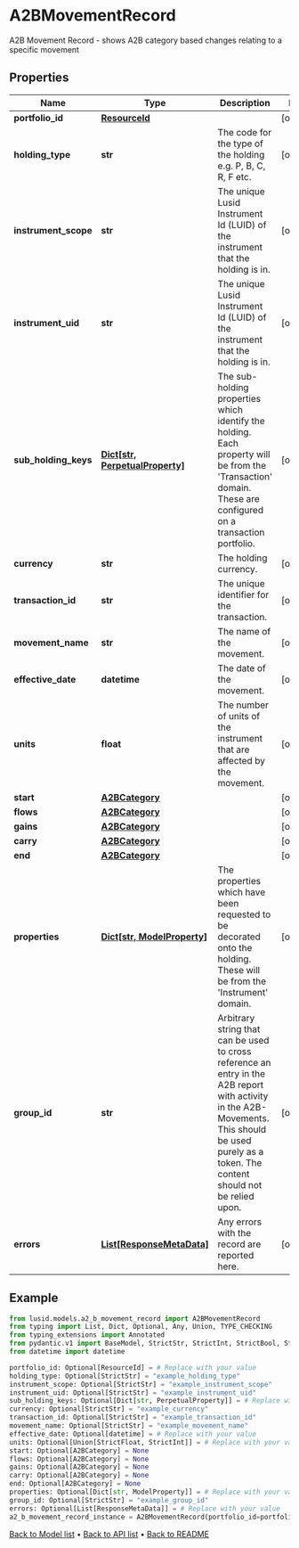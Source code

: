 # A2BMovementRecord

A2B Movement Record - shows A2B category based changes relating to a specific movement
## Properties
Name | Type | Description | Notes
------------ | ------------- | ------------- | -------------
**portfolio_id** | [**ResourceId**](ResourceId.md) |  | [optional] 
**holding_type** | **str** | The code for the type of the holding e.g. P, B, C, R, F etc. | [optional] 
**instrument_scope** | **str** | The unique Lusid Instrument Id (LUID) of the instrument that the holding is in. | [optional] 
**instrument_uid** | **str** | The unique Lusid Instrument Id (LUID) of the instrument that the holding is in. | [optional] 
**sub_holding_keys** | [**Dict[str, PerpetualProperty]**](PerpetualProperty.md) | The sub-holding properties which identify the holding. Each property will be from the &#39;Transaction&#39; domain. These are configured on a transaction portfolio. | [optional] 
**currency** | **str** | The holding currency. | [optional] 
**transaction_id** | **str** | The unique identifier for the transaction. | [optional] 
**movement_name** | **str** | The name of the movement. | [optional] 
**effective_date** | **datetime** | The date of the movement. | [optional] 
**units** | **float** | The number of units of the instrument that are affected by the movement. | [optional] 
**start** | [**A2BCategory**](A2BCategory.md) |  | [optional] 
**flows** | [**A2BCategory**](A2BCategory.md) |  | [optional] 
**gains** | [**A2BCategory**](A2BCategory.md) |  | [optional] 
**carry** | [**A2BCategory**](A2BCategory.md) |  | [optional] 
**end** | [**A2BCategory**](A2BCategory.md) |  | [optional] 
**properties** | [**Dict[str, ModelProperty]**](ModelProperty.md) | The properties which have been requested to be decorated onto the holding. These will be from the &#39;Instrument&#39; domain. | [optional] 
**group_id** | **str** | Arbitrary string that can be used to cross reference an entry in the A2B report with activity in the A2B-Movements. This should be used purely as a token. The content should not be relied upon. | [optional] 
**errors** | [**List[ResponseMetaData]**](ResponseMetaData.md) | Any errors with the record are reported here. | [optional] 
## Example

```python
from lusid.models.a2_b_movement_record import A2BMovementRecord
from typing import List, Dict, Optional, Any, Union, TYPE_CHECKING
from typing_extensions import Annotated
from pydantic.v1 import BaseModel, StrictStr, StrictInt, StrictBool, StrictFloat, StrictBytes, Field, validator, ValidationError, conlist, constr
from datetime import datetime

portfolio_id: Optional[ResourceId] = # Replace with your value
holding_type: Optional[StrictStr] = "example_holding_type"
instrument_scope: Optional[StrictStr] = "example_instrument_scope"
instrument_uid: Optional[StrictStr] = "example_instrument_uid"
sub_holding_keys: Optional[Dict[str, PerpetualProperty]] = # Replace with your value
currency: Optional[StrictStr] = "example_currency"
transaction_id: Optional[StrictStr] = "example_transaction_id"
movement_name: Optional[StrictStr] = "example_movement_name"
effective_date: Optional[datetime] = # Replace with your value
units: Optional[Union[StrictFloat, StrictInt]] = # Replace with your value
start: Optional[A2BCategory] = None
flows: Optional[A2BCategory] = None
gains: Optional[A2BCategory] = None
carry: Optional[A2BCategory] = None
end: Optional[A2BCategory] = None
properties: Optional[Dict[str, ModelProperty]] = # Replace with your value
group_id: Optional[StrictStr] = "example_group_id"
errors: Optional[List[ResponseMetaData]] = # Replace with your value
a2_b_movement_record_instance = A2BMovementRecord(portfolio_id=portfolio_id, holding_type=holding_type, instrument_scope=instrument_scope, instrument_uid=instrument_uid, sub_holding_keys=sub_holding_keys, currency=currency, transaction_id=transaction_id, movement_name=movement_name, effective_date=effective_date, units=units, start=start, flows=flows, gains=gains, carry=carry, end=end, properties=properties, group_id=group_id, errors=errors)

```

[Back to Model list](../README.md#documentation-for-models) &#8226; [Back to API list](../README.md#documentation-for-api-endpoints) &#8226; [Back to README](../README.md)

